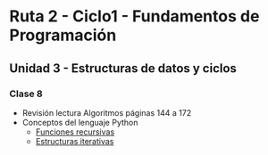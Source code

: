 # Ruta 2 - Ciclo1 - Fundamentos de Programación

## Unidad 3 - Estructuras de datos y ciclos
### Clase 8
* Revisión lectura Algoritmos páginas 144 a 172
* Conceptos del lenguaje Python
  * [Funciones recursivas](funciones_recursivas.ipynb)
  * [Estructuras iterativas](estructuras_iterativas.ipynb)